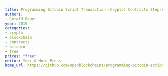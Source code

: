 ```yaml
---
title: Programming Bitcoin Script Transaction (Crypto) Contracts Step-by-Step Guide (Beta)
authors:
- Gerald Bauer
year: 2019
categories:
- crypto
- blockchain
- contracts
- bitcoin
- free
prices: "free"
editor: Yuki & Moto Press
home_url: https://github.com/openblockchains/programming-bitcoin-script
---
```

